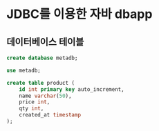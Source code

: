 # JDBC를 이용한 자바 dbapp

## 데이터베이스 테이블
```sql
create database metadb;

use metadb;

create table product (
	id int primary key auto_increment,
    name varchar(50),
    price int,
    qty int,
    created_at timestamp
);
```